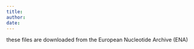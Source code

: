 ```yaml
---
title:
author:
date:
---
```


these files are downloaded from the European Nucleotide Archive (ENA)
